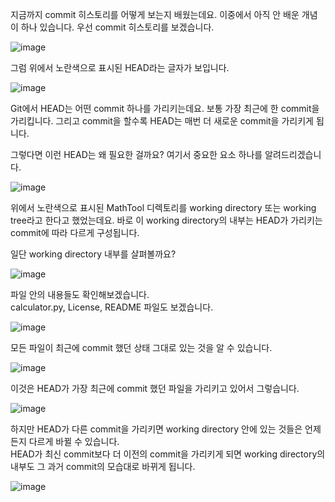 지금까지 commit 히스토리를 어떻게 보는지 배웠는데요. 이중에서 아직 안 배운 개념이 하나 있습니다. 우선 commit 히스토리를 보겠습니다.

![image](https://user-images.githubusercontent.com/64893709/97104370-bc309b00-16f6-11eb-85fc-778a01aebf82.png)

그럼 위에서 노란색으로 표시된 HEAD라는 글자가 보입니다.

![image](https://user-images.githubusercontent.com/64893709/97104400-f437de00-16f6-11eb-837c-c23b81d5b0c4.png)

Git에서 HEAD는 어떤 commit 하나를 가리키는데요. 보통 가장 최근에 한 commit을 가리킵니다.
그리고 commit을 할수록 HEAD는 매번 더 새로운 commit을 가리키게 됩니다.

그렇다면 이런 HEAD는 왜 필요한 걸까요? 여기서 중요한 요소 하나를 알려드리겠습니다.

![image](https://user-images.githubusercontent.com/64893709/97106051-b9d43e00-1702-11eb-9feb-df75a2fdd6df.png)

위에서 노란색으로 표시된 MathTool 디렉토리를 working directory 또는 working tree라고 한다고 했었는데요.
바로 이 working directory의 내부는 HEAD가 가리키는 commit에 따라 다르게 구성됩니다. 

일단 working directory 내부를 살펴볼까요?

![image](https://user-images.githubusercontent.com/64893709/97106075-d2dcef00-1702-11eb-8677-d5837b9b998c.png)

파일 안의 내용들도 확인해보겠습니다.  
calculator.py, License, README 파일도 보겠습니다.

![image](https://user-images.githubusercontent.com/64893709/97106123-1a637b00-1703-11eb-9aa7-f44e86b26d59.png)

모든 파일이 최근에 commit 했던 상태 그대로 있는 것을 알 수 있습니다.

![image](https://user-images.githubusercontent.com/64893709/97106150-47b02900-1703-11eb-8eaa-2d14aeee4902.png)

이것은 HEAD가 가장 최근에 commit 했던 파일을 가리키고 있어서 그렇습니다.

![image](https://user-images.githubusercontent.com/64893709/97106175-657d8e00-1703-11eb-8f8c-fb7042ed9a33.png)

하지만 HEAD가 다른 commit을 가리키면 working directory 안에 있는 것들은 언제든지 다르게 바뀔 수 있습니다.   
HEAD가 최신 commit보다 더 이전의 commit을 가리키게 되면 working directory의 내부도 그 과거 commit의 모습대로 바뀌게 됩니다. 

![image](https://user-images.githubusercontent.com/64893709/97106232-a37ab200-1703-11eb-8559-62b54e8dbf47.png)
